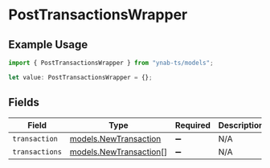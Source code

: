 # PostTransactionsWrapper

## Example Usage

```typescript
import { PostTransactionsWrapper } from "ynab-ts/models";

let value: PostTransactionsWrapper = {};
```

## Fields

| Field                                                  | Type                                                   | Required                                               | Description                                            |
| ------------------------------------------------------ | ------------------------------------------------------ | ------------------------------------------------------ | ------------------------------------------------------ |
| `transaction`                                          | [models.NewTransaction](../models/newtransaction.md)   | :heavy_minus_sign:                                     | N/A                                                    |
| `transactions`                                         | [models.NewTransaction](../models/newtransaction.md)[] | :heavy_minus_sign:                                     | N/A                                                    |